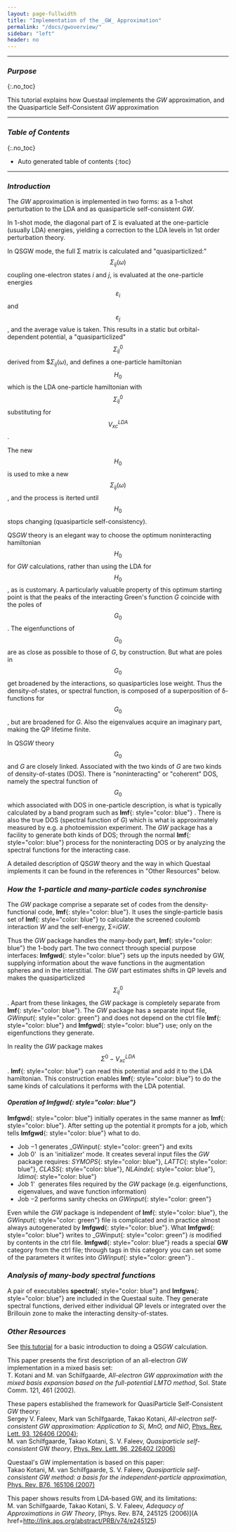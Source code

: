 ```yaml
---
layout: page-fullwidth
title: "Implementation of the _GW_ Approximation"
permalink: "/docs/gwoverview/"
sidebar: "left"
header: no
---
```

_____________________________________________________________

### _Purpose_
{:.no_toc}

This tutorial explains how Questaal implements the _GW_ approximation, and the Quasiparticle Self-Consistent _GW_ approximation

_____________________________________________________________

### _Table of Contents_
{:.no_toc}
*  Auto generated table of contents
{:toc}

_____________________________________________________________

### _Introduction_

The _GW_ approximation is implemented in two forms: as a 1-shot perturbation to the LDA and as quasiparticle self-consistent _GW_.

In 1-shot mode, the diagonal part of &Sigma; is evaluated at the
one-particle (usually LDA) energies, yielding a correction to the
LDA levels in 1st order perturbation theory.

In QSGW mode, the full &Sigma; matrix is calculated and
"quasiparticlized:" $$\Sigma_{ij}(\omega)$$ coupling one-electron
states _i_ and _j_, is evaluated at the one-particle energies
$$\varepsilon_{i}$$ and $$\varepsilon_{j}$$, and the average value is
taken.  This results in a static but orbital-dependent potential, a
"quasiparticlized" $$\Sigma^0_{ij}$$ derived from $$\Sigma_{ij}(\omega)$,
and defines a one-particle hamiltonian $$H_0$$ which is the
LDA one-particle hamiltonian with $$\Sigma^0_{ij}$$ substituting for $$V^{LDA}_{xc}$$.

The new $$H_0$$ is used to mke a new $$\Sigma_{ij}(\omega)$$, and the process is iterted until 
$$H_0$$ stops changing (quasiparticle self-consistency).

QS<i>GW</i> theory is an elegant way to choose the optimum noninteracting hamiltonian $$H_0$$ for <i>GW</i> calculations, rather than using
the LDA for $$H_0$$, as is customary.  A particularly valuable property of this optimum starting point is that the peaks
of the interacting Green's function <i>G</i> coincide with the poles of $$G_0$$.  The eigenfunctions of $$G_0$$ are as close as possible to
those of <i>G</i>, by construction.  But what are poles in $$G_0$$ get broadened by the interactions, so quasiparticles lose weight.  Thus the
density-of-states, or spectral function, is composed of a superposition of &delta;-functions for $$G_0$$, but are broadened for <i>G</i>.
Also the eigenvalues acquire an imaginary part, making the QP lifetime finite.

In QS<i>GW</i> theory $$G_0$$ and <i>G</i> are closely linked.  Associated with the two kinds of <i>G</i> are two kinds of density-of-states
(DOS).  There is "noninteracting" or "coherent" DOS, namely the spectral function of $$G_0$$ which associated with DOS in one-particle description, is what
is typically calculated by a band program such as **lmf**{: style="color: blue"} .  There is also the true DOS (spectral function of <i>G</i>) which is what is
approximately measured by e.g.  a photoemission experiment.  The <i>GW</i> package has a facility to generate both kinds of DOS; through the
normal **lmf**{: style="color: blue"} process for the noninteracting DOS or by analyzing the spectral functions for the interacting case.

A detailed description of QS<i>GW</i> theory and the way in which Questaal implements it
can be found in the references in "Other Resources" below.

### _How the 1-particle and many-particle codes synchronise_

The _GW_ package comprise a separate set of codes from the density-functional code, **lmf**{: style="color: blue"}.  It uses the
single-particle basis set of **lmf**{: style="color: blue"} to calculate the screened coulomb interaction _W_ and the self-energy,
&Sigma;=_iGW_.

Thus the _GW_ package handles the many-body part, **lmf**{: style="color: blue"} the 1-body part.  The two connect through special
purpose interfaces: **lmfgwd**{: style="color: blue"} sets up the inputs needed by GW, supplying information about the wave functions in the
augmentation spheres and in the interstitial.  The _GW_ part estimates shifts in  QP levels and
makes the quasiparticlized $$\Sigma^0_{ij}$$. 
Apart from these linkages, the <i>GW</i> package is completely separate from **lmf**{: style="color: blue"}.  The <i>GW</i> package 
has a separate input file, _GWinput_{: style="color: green"}  and does not depend on
the ctrl file **lmf**{: style="color: blue"} and **lmfgwd**{: style="color: blue"} use; only on the eigenfunctions they generate.

In reality the _GW_ package makes $$\Sigma^0{-}V^{LDA}_{xc}$$.  **lmf**{: style="color: blue"} can read this potential and add it to the LDA hamiltonian.
This construction enables **lmf**{: style="color: blue"} to do the same kinds of calculations it performs with the LDA potential.

#### _Operation of **lmfgwd**{: style="color: blue"}_

**lmfgwd**{: style="color: blue"}  initially operates in the same manner as **lmf**{: style="color: blue"}.  After setting up the potential
it prompts for a job, which tells **lmfgwd**{: style="color: blue"}  what to do.

+ Job &minus;1 generates _GWinput{: style="color: green"}  and exits
+ Job 0'&nbsp; is an 'initializer' mode.  It creates several input files the <i>GW</i> package requires: _SYMOPS_{: style="color: blue"}, _LATTC_{: style="color: blue"}, _CLASS_{: style="color: blue"}, _NLAindx_{: style="color: blue"}, _ldima_{: style="color: blue"}
+ Job 1'&nbsp; generates files required by the <i>GW</i> package (e.g. eigenfunctions, eigenvalues, and wave function information)
+ Job &minus;2 performs sanity checks on _GWinput_{: style="color: green"}

Even while the _GW_ package is independent of **lmf**{: style="color: blue"},
the _GWinput_{: style="color: green"} file is complicated and
in practice almost always autogenerated by **lmfgwd**{: style="color: blue"}.
What **lmfgwd**{: style="color: blue"} writes to 
_GWinput{: style="color: green"} _is_ modified by contents in the ctrl file.
 **lmfgwd**{: style="color: blue"} reads a special **GW** category from the ctrl file; 
through tags in this category you can set some of the parameters it writes into
_GWinput_{: style="color: green"} .

### _Analysis of many-body spectral functions_

A pair of executables **spectral**{: style="color: blue"} and **lmfgws**{: style="color: blue"} 
are included in the Questaal suite.  They generate spectral functions, derived either
individual QP levels or integrated over the Brillouin zone to make the interacting density-of-states.

### _Other Resources_

See [this tutorial](https://lordcephei.github.io/lmtut/) for a basic introduction to doing a QS<i>GW</i> calculation.

This paper presents the first description of an all-electron _GW_ implementation in a mixed basis set:  
T. Kotani and M. van Schilfgaarde,
_All-electron <i>GW</i> approximation with the mixed basis expansion based on the full-potential LMTO method_,
 Sol. State Comm. 121, 461 (2002).

These papers established the framework for QuasiParticle Self-Consistent _GW_ theory:  
Sergey V. Faleev, Mark van Schilfgaarde, Takao Kotani,
_All-electron self-consistent GW approximation: Application to Si, MnO, and NiO_,
[Phys. Rev. Lett. 93, 126406 (2004)](http://link.aps.org/doi/10.1103/PhysRevLett.93.126406);  
M. van Schilfgaarde, Takao Kotani, S. V. Faleev,
_Quasiparticle self-consistent_ GW _theory_,
[Phys. Rev. Lett. 96, 226402 (2006)](href=http://link.aps.org/abstract/PRL/v96/e226402)

Questaal's GW implementation is based on this paper:  
Takao Kotani, M. van Schilfgaarde, S. V. Faleev,
_Quasiparticle self-consistent GW  method: a basis for the independent-particle approximation_,
[Phys. Rev. B76, 165106 (2007)](http://link.aps.org/abstract/PRB/v76/e165106)

This paper shows results from LDA-based GW, and its limitations:  
M. van Schilfgaarde, Takao Kotani, S. V. Faleev,
_Adequacy of Approximations in <i>GW</i> Theory_,
[Phys. Rev. B74, 245125 (2006)](A href=http://link.aps.org/abstract/PRB/v74/e245125)





